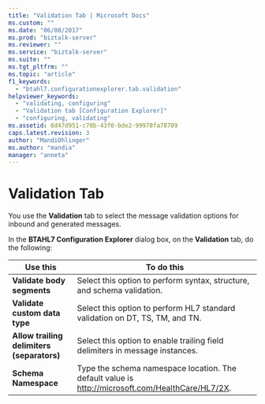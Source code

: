 ```yaml
---
title: "Validation Tab | Microsoft Docs"
ms.custom: ""
ms.date: "06/08/2017"
ms.prod: "biztalk-server"
ms.reviewer: ""
ms.service: "biztalk-server"
ms.suite: ""
ms.tgt_pltfrm: ""
ms.topic: "article"
f1_keywords: 
  - "btahl7.configurationexplorer.tab.validation"
helpviewer_keywords: 
  - "validating, configuring"
  - "Validation tab [Configuration Explorer]"
  - "configuring, validating"
ms.assetid: 6d47d951-c70b-43f0-bde2-99978fa78709
caps.latest.revision: 3
author: "MandiOhlinger"
ms.author: "mandia"
manager: "anneta"
---
```

# Validation Tab
You use the **Validation** tab to select the message validation options for inbound and generated messages.  
  
 In the **BTAHL7 Configuration Explorer** dialog box, on the **Validation** tab, do the following:  
  
|Use this|To do this|  
|--------------|----------------|  
|**Validate body segments**|Select this option to perform syntax, structure, and schema validation.|  
|**Validate custom data type**|Select this option to perform HL7 standard validation on DT, TS, TM, and TN.|  
|**Allow trailing delimiters (separators)**|Select this option to enable trailing field delimiters in message instances.|  
|**Schema Namespace**|Type the schema namespace location. The default value is http://microsoft.com/HealthCare/HL7/2X.|